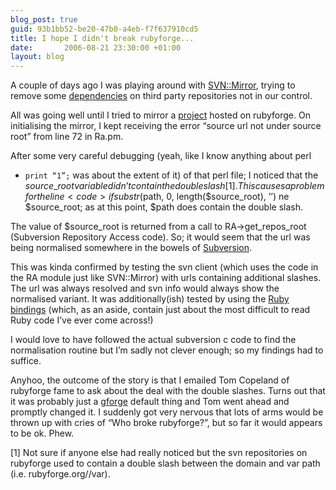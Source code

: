 ```yaml
---
blog_post: true
guid: 93b1bb52-be20-47b0-a4eb-f7f637910cd5
title: I hope I didn't break rubyforge...
date:       2006-08-21 23:30:00 +01:00
layout: blog
---
```


A couple of days ago I was playing around with
[SVN::Mirror](http://search.cpan.org/~clkao/SVN-Mirror-0.68/lib/SVN/Mirror.pm),
trying to remove some
[dependencies](http://wiki.rubyonrails.org/rails/pages/Plugins) on third
party repositories not in our control.

All was going well until I tried to mirror a
[project](http://rubyforge.org/projects/mocha/) hosted on rubyforge. On
initialising the mirror, I kept receiving the error “source url not
under source root” from line 72 in Ra.pm.

After some very careful debugging (yeah, like I know anything about perl
- <code>print “1”;</code> was about the extent of it) of that perl file;
I noticed that the $source\_root variable didn’t contain the double
slash[1]. This causes a problem for the line <code>if substr($path, 0,
length($source\_root), ’’) ne $source\_root;</code> as at this point,
$path does contain the double slash.

The value of $source\_root is returned from a call to
RA-\>get\_repos\_root (Subversion Repository Access code). So; it would
seem that the url was being normalised somewhere in the bowels of
[Subversion](http://subversion.tigris.org).

This was kinda confirmed by testing the svn client (which uses the code
in the RA module just like SVN::Mirror) with urls containing additional
slashes. The url was always resolved and svn info would always show the
normalised variant. It was additionally(ish) tested by using the
[Ruby](http://www.ruby-lang.org)
[bindings](http://svn.collab.net/viewvc/svn/trunk/subversion/bindings/swig/ruby/)
(which, as an aside, contain just about the most difficult to read Ruby
code I’ve ever come across!)

I would love to have followed the actual subversion c code to find the
normalisation routine but I’m sadly not clever enough; so my findings
had to suffice.

Anyhoo, the outcome of the story is that I emailed Tom Copeland of
rubyforge fame to ask about the deal with the double slashes. Turns out
that it was probably just a [gforge](http://gforge.org/) default thing
and Tom went ahead and promptly changed it. I suddenly got very nervous
that lots of arms would be thrown up with cries of “Who broke
rubyforge?”, but so far it would appears to be ok. Phew.

[1] Not sure if anyone else had really noticed but the svn repositories
on rubyforge used to contain a double slash between the domain and var
path (i.e. rubyforge.org//var).
